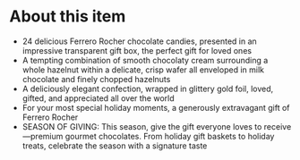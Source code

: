 # **About this item**

- 24 delicious Ferrero Rocher chocolate candies, presented in an impressive transparent gift box, the perfect gift for loved ones
- A tempting combination of smooth chocolaty cream surrounding a whole hazelnut within a delicate, crisp wafer all enveloped in milk chocolate and finely chopped hazelnuts
- A deliciously elegant confection, wrapped in glittery gold foil, loved, gifted, and appreciated all over the world
- For your most special holiday moments, a generously extravagant gift of Ferrero Rocher
- SEASON OF GIVING: This season, give the gift everyone loves to receive—premium gourmet chocolates. From holiday gift baskets to holiday treats, celebrate the season with a signature taste
